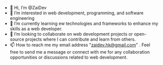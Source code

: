 - 👋 Hi, I’m @ZaiDev
- 👀 I’m interested in web development, programming, and software engineering
- 🌱 I’m currently learning ew technologies and frameworks to enhance my skills as a web developer.
- 💞️ I’m looking to collaborate on web development projects or open-source projects where I can contribute and learn from others.
- 📫 How to reach me my email address "zaidev.hk@gmail.com" . Feel free to send me a message or connect with me for any collaboration opportunities or discussions related to web development.

<!---
DevZaidX/DevZaidX is a ✨ special ✨ repository because its `README.md` (this file) appears on your GitHub profile.
You can click the Preview link to take a look at your changes.
--->
